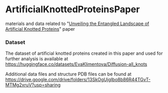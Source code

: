 # ArtificialKnottedProteinsPaper
materials and data related to "[Unveiling the Entangled Landscape of Artificial Knotted Proteins](https://openreview.net/pdf?id=WozggTpEmv)" paper

### Dataset

The dataset of artificial knotted proteins created in this paper and used for further analysis is available at https://huggingface.co/datasets/EvaKlimentova/Diffusion-all_knots

Additional data files and structure PDB files can be found at https://drive.google.com/drive/folders/13SkOgUjgIbo8b86R44TGvT-MTMg2xruV?usp=sharing
